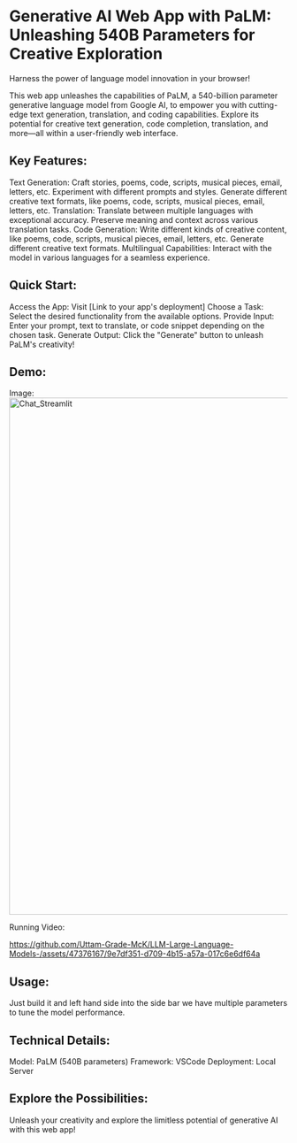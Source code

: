 # Generative AI Web App with PaLM: Unleashing 540B Parameters for Creative Exploration

Harness the power of language model innovation in your browser!

This web app unleashes the capabilities of PaLM, a 540-billion parameter generative language model from Google AI, to empower you with cutting-edge text generation, translation, and coding capabilities. Explore its potential for creative text generation, code completion, translation, and more—all within a user-friendly web interface.

## Key Features:

Text Generation:
Craft stories, poems, code, scripts, musical pieces, email, letters, etc.
Experiment with different prompts and styles.
Generate different creative text formats, like poems, code, scripts, musical pieces, email, letters, etc.
Translation:
Translate between multiple languages with exceptional accuracy.
Preserve meaning and context across various translation tasks.
Code Generation:
Write different kinds of creative content, like poems, code, scripts, musical pieces, email, letters, etc.
Generate different creative text formats.
Multilingual Capabilities:
Interact with the model in various languages for a seamless experience.
## Quick Start:

Access the App:
Visit [Link to your app's deployment]
Choose a Task:
Select the desired functionality from the available options.
Provide Input:
Enter your prompt, text to translate, or code snippet depending on the chosen task.
Generate Output:
Click the "Generate" button to unleash PaLM's creativity!
## Demo:

Image: <img width="935" alt="Chat_Streamlit" src="https://github.com/Uttam-Grade-McK/LLM-Large-Language-Models-/assets/47376167/4fc7e2d6-ad89-4fa0-8e3a-b0012d6f215c">

Running Video: 

https://github.com/Uttam-Grade-McK/LLM-Large-Language-Models-/assets/47376167/9e7df351-d709-4b15-a57a-017c6e6df64a



## Usage:

Just build it and left hand side into the side bar we have multiple parameters to tune the model performance.

## Technical Details:

Model: PaLM (540B parameters)
Framework: VSCode
Deployment: Local Server

## Explore the Possibilities:

Unleash your creativity and explore the limitless potential of generative AI with this web app!


















